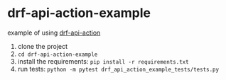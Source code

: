 # drf-api-action-example
example of using [drf-api-action](https://github.com/Ori-Roza/drf-api-action)

1. clone the project
2. ```cd drf-api-action-example```
3. install the requirements:  ```pip install -r requirements.txt```
4. run tests: ```python -m pytest drf_api_action_example_tests/tests.py```
